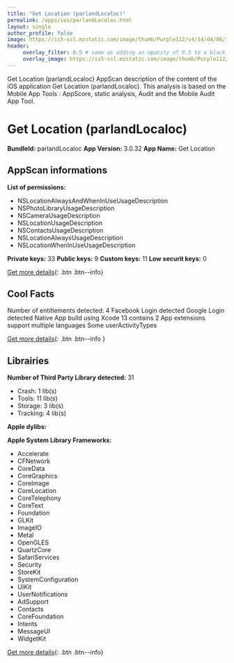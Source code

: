 ```yaml
---
title: "Get Location (parlandLocaloc)"
permalink: /apps/ios/parlandLocaloc.html
layout: single
author_profile: false
image: https://is5-ssl.mzstatic.com/image/thumb/Purple112/v4/14/d4/86/14d486ad-969f-5272-af9a-98075c5a16e6/AppIcon-1x_U007emarketing-0-10-0-85-220.png/512x512bb.jpg
header: 
     overlay_filter: 0.5 # same as adding an opacity of 0.5 to a black background
     overlay_image: https://is5-ssl.mzstatic.com/image/thumb/Purple112/v4/14/d4/86/14d486ad-969f-5272-af9a-98075c5a16e6/AppIcon-1x_U007emarketing-0-10-0-85-220.png/512x512bb.jpg
---
```

Get Location (parlandLocaloc) AppScan description of the content of the iOS application Get Location (parlandLocaloc). This analysis is based on the Mobile App Tools : AppScore, static analysis, Audit and the Mobile Audit App Tool.

# Get Location (parlandLocaloc)

**BundleId:** parlandLocaloc
**App Version:** 3.0.32
**App Name:** Get Location


## AppScan informations 

**List of permissions:** 
- NSLocationAlwaysAndWhenInUseUsageDescription
- NSPhotoLibraryUsageDescription
- NSCameraUsageDescription
- NSLocationUsageDescription
- NSContactsUsageDescription
- NSLocationAlwaysUsageDescription
- NSLocationWhenInUseUsageDescription
  
  
**Private keys:** 33
**Public keys:** 9
**Custom keys:** 11
**Low securit keys:** 0
  
[Get more details](/pricing.html){: .btn .btn--info}

## Cool Facts

Number of entitlements detected: 4
Facebook Login detected
Google Login detected
Native App
build using Xcode 13
contains 2 App extensions
support multiple languages
Some userActivityTypes
  
[Get more details](/pricing.html){: .btn .btn--info }

## Librairies 
**Number of Third Party Library detected:** 31
- Crash: 1 lib(s)
- Tools: 11 lib(s)
- Storage: 3 lib(s)
- Tracking: 4 lib(s)


**Apple dylibs:**


**Apple System Library Frameworks:**
- Accelerate
- CFNetwork
- CoreData
- CoreGraphics
- CoreImage
- CoreLocation
- CoreTelephony
- CoreText
- Foundation
- GLKit
- ImageIO
- Metal
- OpenGLES
- QuartzCore
- SafariServices
- Security
- StoreKit
- SystemConfiguration
- UIKit
- UserNotifications
- AdSupport
- Contacts
- CoreFoundation
- Intents
- MessageUI
- WidgetKit


  
[Get more details](/pricing.html){: .btn .btn--info}

